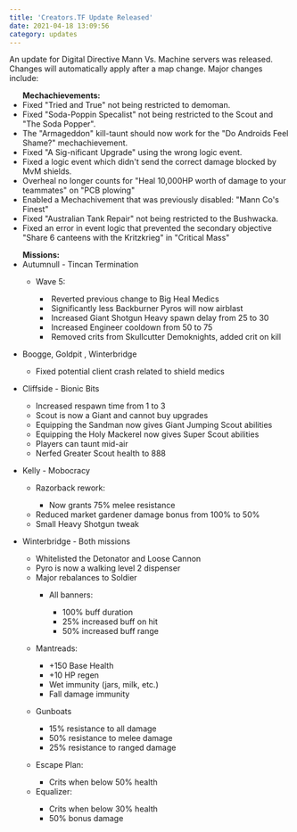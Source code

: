 ```yaml
---
title: 'Creators.TF Update Released'
date: 2021-04-18 13:09:56
category: updates
---
```


<p>An update for Digital Directive Mann Vs. Machine servers was released. Changes will automatically apply after a map change. Major changes include:</p>
<ul>
<b>Mechachievements:</b>
<li>Fixed "Tried and True" not being restricted to demoman.</li>
<li>Fixed "Soda-Poppin Specalist" not being restricted to the Scout and "The Soda Popper".</li>
<li>The "Armageddon" kill-taunt should now work for the "Do Androids Feel Shame?" mechachievement.</li>
<li>Fixed "A Sig-nificant Upgrade" using the wrong logic event.</li>
<li>Fixed a logic event which didn't send the correct damage blocked by MvM shields.</li>
<li>Overheal no longer counts for "Heal 10,000HP worth of damage to your teammates" on "PCB plowing"</li>
<li>Enabled a Mechachivement that was previously disabled: "Mann Co's Finest"</li>
<li>Fixed "Australian Tank Repair" not being restricted to the Bushwacka.</li>
<li>Fixed an error in event logic that prevented the secondary objective "Share 6 canteens with the Kritzkrieg" in "Critical Mass"</li>
</ul>
<ul>
<b>Missions:</b>
<li>Autumnull - Tincan Termination</li>
<ul>
<li>Wave 5:</li>
<ul>
<li>&nbsp;Reverted previous change to Big Heal Medics</li>
<li>&nbsp;Significantly less Backburner Pyros will now airblast</li>
<li>&nbsp;Increased Giant Shotgun Heavy spawn delay from 25 to 30</li>
<li>&nbsp;Increased Engineer cooldown from 50 to 75</li>
<li>&nbsp;Removed crits from Skullcutter Demoknights, added crit on kill</li>
</ul>
</ul>
</ul>
<ul>
<li>Boogge, Goldpit , Winterbridge</li>
<ul>
<li>Fixed potential client crash related to shield medics</li>
</ul>
</ul>
<ul>
<li>Cliffside - Bionic Bits</li>
<ul>
<li>Increased respawn time from 1 to 3</li>
<li>Scout is now a Giant and cannot buy upgrades</li>
<li>Equipping the Sandman now gives Giant Jumping Scout abilities</li>
<li>Equipping the Holy Mackerel now gives Super Scout abilities</li>
<li>Players can taunt mid-air</li>
<li>Nerfed Greater Scout health to 888</li>
</ul>
</ul>
<ul>
<li>Kelly - Mobocracy</li>
<ul>
<li>Razorback rework:</li>
<ul>
<li>Now grants 75% melee resistance&nbsp;</li>
</ul>
<li>Reduced market gardener damage bonus from 100% to 50%</li>
<li>Small Heavy Shotgun tweak</li>
</ul>
</ul>
<ul>
<li>Winterbridge - Both missions</li>
<ul>
<li>Whitelisted the Detonator and Loose Cannon</li>
<li>Pyro is now a walking level 2 dispenser</li>
<li>Major rebalances to Soldier</li>
<ul>
<li>All banners:</li>
<ul>
<li>100% buff duration</li>
<li>25% increased buff on hit</li>
<li>50% increased buff range</li>
</ul>
</ul>
</ul>
<ul>
<li>Mantreads:</li>
<ul>
<li>+150 Base Health</li>
<li>+10 HP regen</li>
<li>Wet immunity (jars, milk, etc.)</li>
<li>Fall damage immunity</li>
</ul>
</ul>
<ul>
<li>Gunboats</li>
<ul>
<li>15% resistance to all damage</li>
<li>50% resistance to melee damage</li>
<li>25% resistance to ranged damage&nbsp;</li>
</ul>
</ul>
<ul>
<li>Escape Plan:</li>
<ul>
<li>Crits when below 50% health</li>
</ul>
<li>Equalizer:</li>
<ul>
<li>Crits when below 30% health</li>
<li>50% bonus damage</li>
</ul>
</ul>
</ul>
